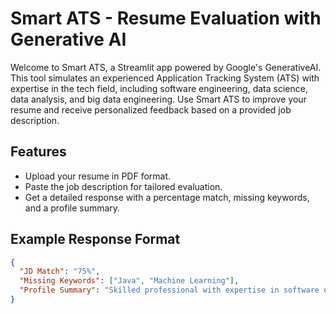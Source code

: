 # Smart ATS - Resume Evaluation with Generative AI

Welcome to Smart ATS, a Streamlit app powered by Google's GenerativeAI. This tool simulates an experienced Application Tracking System (ATS) with expertise in the tech field, including software engineering, data science, data analysis, and big data engineering. Use Smart ATS to improve your resume and receive personalized feedback based on a provided job description.

## Features

- Upload your resume in PDF format.
- Paste the job description for tailored evaluation.
- Get a detailed response with a percentage match, missing keywords, and a profile summary.

## Example Response Format

```json
{
  "JD Match": "75%",
  "Missing Keywords": ["Java", "Machine Learning"],
  "Profile Summary": "Skilled professional with expertise in software engineering..."
}
